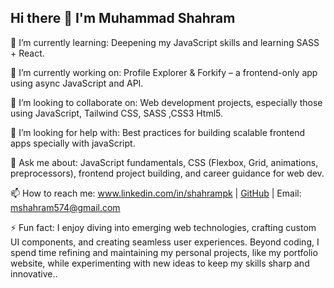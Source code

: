## Hi there 👋 I'm Muhammad Shahram 

<!--
**shahrampk/shahrampk** is a ✨ _special_ ✨ repository because its `README.md` (this file) appears on your GitHub profile.
Here are some ideas to get you started:
-->

🌱 I’m currently learning: Deepening my JavaScript skills and learning SASS + React.

🔭 I’m currently working on: Profile Explorer & Forkify – a frontend-only app using async JavaScript and API.

👯 I’m looking to collaborate on: Web development projects, especially those using JavaScript, Tailwind CSS, SASS ,CSS3 Html5.

🤔 I’m looking for help with: Best practices for building scalable frontend apps specially with javaScript.

💬 Ask me about: JavaScript fundamentals, CSS (Flexbox, Grid, animations, preprocessors), frontend project building, and career guidance for web dev.

📫 How to reach me: www.linkedin.com/in/shahrampk
 | [GitHub](https://github.com/shahrampk)
 | Email: mshahram574@gmail.com

⚡ Fun fact: I enjoy diving into emerging web technologies, crafting custom UI components, and creating seamless user experiences. Beyond coding, I spend time refining and maintaining my personal projects, like my portfolio website, while experimenting with new ideas to keep my skills sharp and innovative..
